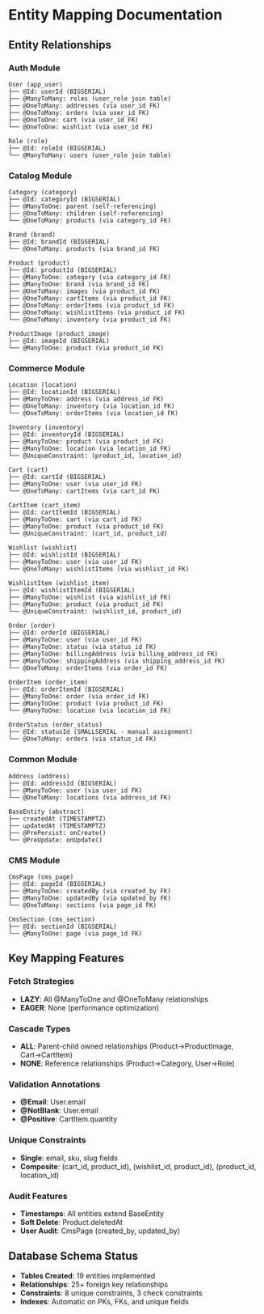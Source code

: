 # Entity Mapping Documentation

## Entity Relationships

### Auth Module
```
User (app_user)
├── @Id: userId (BIGSERIAL)
├── @ManyToMany: roles (user_role join table)
├── @OneToMany: addresses (via user_id FK)
├── @OneToMany: orders (via user_id FK)
├── @OneToOne: cart (via user_id FK)
└── @OneToOne: wishlist (via user_id FK)

Role (role)
├── @Id: roleId (BIGSERIAL)
└── @ManyToMany: users (user_role join table)
```

### Catalog Module
```
Category (category)
├── @Id: categoryId (BIGSERIAL)
├── @ManyToOne: parent (self-referencing)
├── @OneToMany: children (self-referencing)
└── @OneToMany: products (via category_id FK)

Brand (brand)
├── @Id: brandId (BIGSERIAL)
└── @OneToMany: products (via brand_id FK)

Product (product)
├── @Id: productId (BIGSERIAL)
├── @ManyToOne: category (via category_id FK)
├── @ManyToOne: brand (via brand_id FK)
├── @OneToMany: images (via product_id FK)
├── @OneToMany: cartItems (via product_id FK)
├── @OneToMany: orderItems (via product_id FK)
├── @OneToMany: wishlistItems (via product_id FK)
└── @OneToMany: inventory (via product_id FK)

ProductImage (product_image)
├── @Id: imageId (BIGSERIAL)
└── @ManyToOne: product (via product_id FK)
```

### Commerce Module
```
Location (location)
├── @Id: locationId (BIGSERIAL)
├── @ManyToOne: address (via address_id FK)
├── @OneToMany: inventory (via location_id FK)
└── @OneToMany: orderItems (via location_id FK)

Inventory (inventory)
├── @Id: inventoryId (BIGSERIAL)
├── @ManyToOne: product (via product_id FK)
├── @ManyToOne: location (via location_id FK)
└── @UniqueConstraint: (product_id, location_id)

Cart (cart)
├── @Id: cartId (BIGSERIAL)
├── @ManyToOne: user (via user_id FK)
└── @OneToMany: cartItems (via cart_id FK)

CartItem (cart_item)
├── @Id: cartItemId (BIGSERIAL)
├── @ManyToOne: cart (via cart_id FK)
├── @ManyToOne: product (via product_id FK)
└── @UniqueConstraint: (cart_id, product_id)

Wishlist (wishlist)
├── @Id: wishlistId (BIGSERIAL)
├── @ManyToOne: user (via user_id FK)
└── @OneToMany: wishlistItems (via wishlist_id FK)

WishlistItem (wishlist_item)
├── @Id: wishlistItemId (BIGSERIAL)
├── @ManyToOne: wishlist (via wishlist_id FK)
├── @ManyToOne: product (via product_id FK)
└── @UniqueConstraint: (wishlist_id, product_id)

Order (order)
├── @Id: orderId (BIGSERIAL)
├── @ManyToOne: user (via user_id FK)
├── @ManyToOne: status (via status_id FK)
├── @ManyToOne: billingAddress (via billing_address_id FK)
├── @ManyToOne: shippingAddress (via shipping_address_id FK)
└── @OneToMany: orderItems (via order_id FK)

OrderItem (order_item)
├── @Id: orderItemId (BIGSERIAL)
├── @ManyToOne: order (via order_id FK)
├── @ManyToOne: product (via product_id FK)
└── @ManyToOne: location (via location_id FK)

OrderStatus (order_status)
├── @Id: statusId (SMALLSERIAL - manual assignment)
└── @OneToMany: orders (via status_id FK)
```

### Common Module
```
Address (address)
├── @Id: addressId (BIGSERIAL)
├── @ManyToOne: user (via user_id FK)
└── @OneToMany: locations (via address_id FK)

BaseEntity (abstract)
├── createdAt (TIMESTAMPTZ)
├── updatedAt (TIMESTAMPTZ)
├── @PrePersist: onCreate()
└── @PreUpdate: onUpdate()
```

### CMS Module
```
CmsPage (cms_page)
├── @Id: pageId (BIGSERIAL)
├── @ManyToOne: createdBy (via created_by FK)
├── @ManyToOne: updatedBy (via updated_by FK)
└── @OneToMany: sections (via page_id FK)

CmsSection (cms_section)
├── @Id: sectionId (BIGSERIAL)
└── @ManyToOne: page (via page_id FK)
```

## Key Mapping Features

### Fetch Strategies
- **LAZY**: All @ManyToOne and @OneToMany relationships
- **EAGER**: None (performance optimization)

### Cascade Types
- **ALL**: Parent-child owned relationships (Product→ProductImage, Cart→CartItem)
- **NONE**: Reference relationships (Product→Category, User→Role)

### Validation Annotations
- **@Email**: User.email
- **@NotBlank**: User.email
- **@Positive**: CartItem.quantity

### Unique Constraints
- **Single**: email, sku, slug fields
- **Composite**: (cart_id, product_id), (wishlist_id, product_id), (product_id, location_id)

### Audit Features
- **Timestamps**: All entities extend BaseEntity
- **Soft Delete**: Product.deletedAt
- **User Audit**: CmsPage (created_by, updated_by)

## Database Schema Status
- **Tables Created**: 19 entities implemented
- **Relationships**: 25+ foreign key relationships
- **Constraints**: 8 unique constraints, 3 check constraints
- **Indexes**: Automatic on PKs, FKs, and unique fields